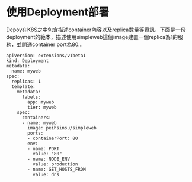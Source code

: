 # 使用Deployment部署

Depoy在K8S之中包含描述container內容以及replica數量等資訊，下面是一份deployment的範本，描述使用simpleweb這個image建置一個replica為1的服務，並開通container port為80...

```
apiVersion: extensions/v1beta1
kind: Deployment
metadata:
  name: myweb
spec:
  replicas: 1
  template:
    metadata:
      labels:
        app: myweb
        tier: myweb
    spec:
      containers:
      - name: myweb
        image: peihsinsu/simpleweb
        ports:
        - containerPort: 80 
        env:
        - name: PORT 
          value: "80"
        - name: NODE_ENV
          value: production
        - name: GET_HOSTS_FROM
          value: dns
```